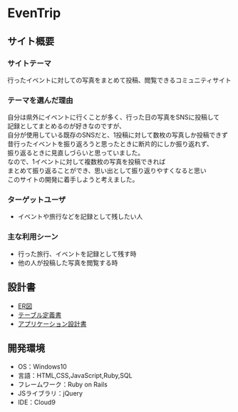 
# EvenTrip
## サイト概要
### サイトテーマ
行ったイベントに対しての写真をまとめて投稿、閲覧できるコミュニティサイト
​
### テーマを選んだ理由
自分は県外にイベントに行くことが多く、行った日の写真をSNSに投稿して<br>
記録としてまとめるのが好きなのですが、<br>
自分が使用している既存のSNSだと、1投稿に対して数枚の写真しか投稿できず<br>
昔行ったイベントを振り返ろうと思ったときに断片的にしか振り返れず、<br>
振り返るときに見直しづらいと思っていました。<br>
なので、1イベントに対して複数枚の写真を投稿できれば<br>
まとめて振り返ることができ、思い出として振り返りやすくなると思い<br>
このサイトの開発に着手しようと考えました。
​
### ターゲットユーザ
* イベントや旅行などを記録として残したい人
​
### 主な利用シーン
* 行った旅行、イベントを記録として残す時
* 他の人が投稿した写真を閲覧する時
## 設計書
* [ER図]([https://drive.google.com/drive/folders/19rj-1vPsxPuaZ6Lld8wUUNDwk6r2jee4](https://drive.google.com/drive/folders/19rj-1vPsxPuaZ6Lld8wUUNDwk6r2jee4))
* [テーブル定義書](https://docs.google.com/spreadsheets/d/1Sa7MvCKEHt-ehr4JhQIP88f8QjiYvaxw/edit#gid=22058163)
* [アプリケーション設計書](https://docs.google.com/spreadsheets/d/1fI0QkhNdqcjMl9EZHlw8wBjKZFyetS3lCOEcZ5flfm8/edit#gid=549108681)
​
## 開発環境
- OS：Windows10
- 言語：HTML,CSS,JavaScript,Ruby,SQL
- フレームワーク：Ruby on Rails
- JSライブラリ：jQuery
- IDE：Cloud9
